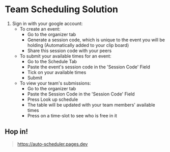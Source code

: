 # Team Scheduling Solution

1. Sign in with your google account:
   - To create an event:
     - Go to the organizer tab
     - Generate a session code, which is unique to the event you will be holding (Automatically added to your clip board)
     - Share this session code with your peers
   - To submit your available times for an event:
     - Go to the Schedule Tab
     - Paste the event's session code in the 'Session Code' Field
     - Tick on your available times
     - Submit
   - To view your team's submissions:
     - Go to the organizer tab
     - Paste the Session Code in the 'Session Code' Field
     - Press Look up schedule
     - The table will be updated with your team members' available times
     - Press on a time-slot to see who is free in it

## Hop in!

> https://auto-scheduler.pages.dev

